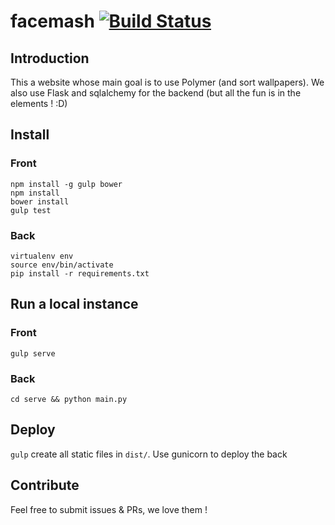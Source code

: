 # facemash [![Build Status](https://travis-ci.org/Atilla106/facemash.svg?branch=master)](https://travis-ci.org/Atilla106/facemash)
## Introduction

This a website whose main goal is to use Polymer (and sort wallpapers).
We also use Flask and sqlalchemy for the backend (but all the fun is in the elements ! :D)

## Install

### Front

```
npm install -g gulp bower
npm install
bower install
gulp test
```

### Back

```
virtualenv env
source env/bin/activate
pip install -r requirements.txt
```

## Run a local instance

### Front

`gulp serve`

### Back

`cd serve && python main.py`

## Deploy

`gulp` create all static files in `dist/`.
Use gunicorn to deploy the back

## Contribute

Feel free to submit issues & PRs, we love them !
